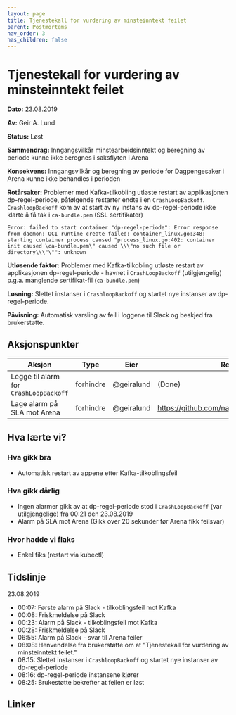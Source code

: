 ```yaml
---
layout: page
title: Tjenestekall for vurdering av minsteinntekt feilet
parent: Postmortems
nav_order: 3
has_children: false
---
```


# Tjenestekall for vurdering av minsteinntekt feilet

**Dato:** 23.08.2019

**Av:** Geir A. Lund

**Status:** Løst

**Sammendrag:** Inngangsvilkår minstearbeidsinntekt og beregning av periode kunne ikke beregnes i saksflyten i Arena

**Konsekvens:** Inngangsvilkår og beregning av periode for Dagpengesaker i Arena kunne ikke behandles i perioden

**Rotårsaker:** Problemer med Kafka-tilkobling utløste restart av applikasjonen dp-regel-periode, påfølgende restarter endte i en `CrashLoopBackoff`.  `CrashloopBackoff` kom av at start av ny instans av dp-regel-periode ikke klarte å få tak i `ca-bundle.pem` (SSL sertifikater)

```
Error: failed to start container "dp-regel-periode": Error response from daemon: OCI runtime create failed: container_linux.go:348: 
starting container process caused "process_linux.go:402: container init caused \ca-bundle.pem\" caused \\\"no such file or directory\\\"\"": unknown

```

**Utløsende faktor:**  Problemer med Kafka-tilkobling utløste restart av applikasjonen dp-regel-periode - havnet i  `CrashLoopBackoff` (utilgjengelig) p.g.a. manglende sertifikat-fil (`ca-bundle.pem`)

**Løsning:** Slettet instanser i `CrashloopBackoff` og startet nye instanser av dp-regel-periode.

**Påvisning:** Automatisk varsling av feil i loggene til Slack og beskjed fra brukerstøtte.

## Aksjonspunkter

| Aksjon | Type | Eier | Referanse |
| ------ | ---- | ---- | --- |
| Legge til alarm for `CrashLoopBackoff` | forhindre | @geiralund | (Done)   |
| Lage alarm på SLA mot Arena  | forhindre | @geiralund | https://github.com/navikt/dagpenger/issues/213  |


## Hva lærte vi?

### Hva gikk bra

- Automatisk restart av appene etter Kafka-tilkoblingsfeil

### Hva gikk dårlig

- Ingen alarmer gikk av at dp-regel-periode stod i `CrashLoopBackoff` (var utilgjengelige) fra 00:21 den 23.08.2019
- Alarm på SLA mot Arena (Gikk over 20 sekunder før Arena fikk feilsvar)

### Hvor hadde vi flaks

- Enkel fiks (restart via kubectl)

## Tidslinje

23.08.2019

- 00:07: Første alarm på Slack - tilkoblingsfeil mot Kafka
- 00:08: Friskmeldelse på Slack
- 00:23: Alarm på Slack - tilkoblingsfeil mot Kafka
- 00:28: Friskmeldelse på Slack
- 06:55: Alarm på Slack - svar til Arena feiler
- 08:08: Henvendelse fra brukerstøtte om at "Tjenestekall for vurdering av minsteinntekt feilet."
- 08:15: Slettet instanser i `CrashloopBackoff` og startet nye instanser av dp-regel-periode
- 08:16: dp-regel-periode instansene kjører  
- 08:25: Brukestøtte bekrefter at feilen er løst

## Linker